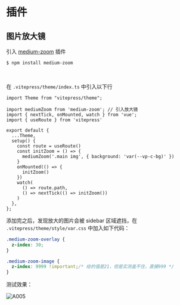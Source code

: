 # 插件


## 图片放大镜
引入 [medium-zoom](https://github.com/francoischalifour/medium-zoom) 插件
```bash [npm]
$ npm install medium-zoom
```
<br>

在 `.vitepress/theme/index.ts` 中引入以下行
```ts{3-5,9-21} [.vitepress/theme/index.ts]
import Theme from "vitepress/theme";

import mediumZoom from 'medium-zoom'; // 引入放大镜
import { nextTick, onMounted, watch } from 'vue';
import { useRoute } from 'vitepress'

export default {
  ...Theme,
  setup() {
    const route = useRoute()
    const initZoom = () => {
      mediumZoom('.main img', { background: 'var(--vp-c-bg)' })
    }
    onMounted(() => {
      initZoom()
    })
    watch(
      () => route.path,
      () => nextTick(() => initZoom())
    )
  },
};
```
添加完之后，发现放大的图片会被 sidebar 区域遮挡，在 `.vitepress/theme/style/var.css` 中加入如下代码：
```css [.vitepress/theme/style/var.css]
.medium-zoom-overlay {
  z-index: 30;
}

.medium-zoom-image {
  z-index: 9999 !important;/* 给的值是21，但是实测盖不住，直接999 */
}
```

测试效果：

![A005](https://cdn.jsdelivr.net/gh/Leonardo-tao/PicGo/img/A005.jpg)